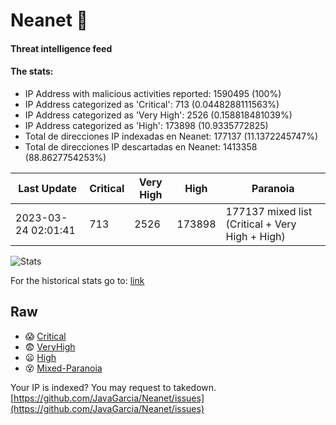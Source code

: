 # Neanet :hocho:
#### Threat intelligence feed
#### The stats:

- IP Address with malicious activities reported: 1590495 (100%)
- IP Address categorized as 'Critical':  713 (0.0448288111563%)
- IP Address categorized as 'Very High':  2526 (0.158818481039%)
- IP Address categorized as 'High':  173898 (10.9335772825)
- Total de direcciones IP indexadas en Neanet:  177137 (11.1372245747%)
- Total de direcciones IP descartadas en Neanet:  1413358 (88.8627754253%)

| Last Update | Critical | Very High | High | Paranoia |
| --- | --- | --- | --- | --- |
| 2023-03-24 02:01:41 | 713 | 2526 | 173898 | 177137 mixed list (Critical + Very High + High)|

![Stats](https://docs.google.com/spreadsheets/d/e/2PACX-1vSnaNMIXVabIpDJjufMlzH7poXnshF3mgd8Is1g9ytUEzVsP5my4Trn8f-xkoLLQ38xpL3HtmUexLo6/pubchart?oid=501124687&format=image)

For the historical stats go to: [link](/stats.csv)
## Raw
- :scream: [Critical](https://raw.githubusercontent.com/JavaGarcia/Neanet/master/blacklists/neanet_critical.txt)
- :fearful: [VeryHigh](https://raw.githubusercontent.com/JavaGarcia/Neanet/master/blacklists/neanet_veryHigh.txtt)
- :frowning: [High](https://raw.githubusercontent.com/JavaGarcia/Neanet/master/blacklists/neanet_high.txt)
- :dizzy_face: [Mixed-Paranoia](https://raw.githubusercontent.com/JavaGarcia/Neanet/master/blacklists/neanet_all.txt)


Your IP is indexed? You may request to takedown. [https://github.com/JavaGarcia/Neanet/issues](https://github.com/JavaGarcia/Neanet/issues)































































































































































































































































































































































































































































































































































































































































































































































































































































































































































































































































































































































































































































































































































































































































































































































































































































































































































































































































































































































































































































































































































































































































































































































































































































































































































































































































































































































































































































































































































































































































































































































































































































































































































































































































































































































































































































































































































































































































































































































































































































































































































































































































































































































































































































































































































































































































































































































































































































































































































































































































































































































































































































































































































































































































































































































































































































































































































































































































































































































































































































































































































































































































































































































































































































































































































































































































































































































































































































































































































































































































































































































































































































































































































































































































































































































































































































































































































































































































































































































































































































































































































































































































































































































































































































































































































































































































































































































































































































































































































































































































































































































































































































































































































































































































































































































































































































































































































































































































































































































































































































































































































































































































































